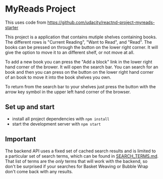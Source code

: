 # MyReads Project

This uses code from https://github.com/udacity/reactnd-project-myreads-starter

This project is a application that contains mutiple shelves containing books.
The different rows is "Current Reading", "Want to Read", and "Read". The books can be pressed on through the button on the lower right corner. It will give the option to move it to an different shelf, or not move at all.

To add a new book you can press the "Add a block" link in the lower right hand corner of the brower. It will open the search bar. You can search for an book and then you can press on the button on the lower right hand corner of an book to move it into the book shelves you own.

To return from the search bar to your shelves just press the button with the arrow key symbol in the upper left hand corner of the browser.

## Set up and start

* install all project dependencies with `npm install`
* start the development server with `npm start`

## Important
The backend API uses a fixed set of cached search results and is limited to a particular set of search terms, which can be found in [SEARCH_TERMS.md](SEARCH_TERMS.md). That list of terms are the _only_ terms that will work with the backend, so don't be surprised if your searches for Basket Weaving or Bubble Wrap don't come back with any results.


##